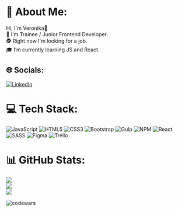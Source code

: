 # 💫 About Me:
Hi, I`m Veronika👋<br>🤖 I'm Trainee / Junior Frontend Developer.<br>🕵️ Right now I'm looking for a job.<br>🎓 I’m currently learning JS and React.


## 🌐 Socials:
[![LinkedIn](https://img.shields.io/badge/LinkedIn-%230077B5.svg?logo=linkedin&logoColor=white)](https://www.linkedin.com/in/veronika-yaskina-882b72194/) 

# 💻 Tech Stack:
![JavaScript](https://img.shields.io/badge/javascript-%23323330.svg?style=for-the-badge&logo=javascript&logoColor=%23F7DF1E) ![HTML5](https://img.shields.io/badge/html5-%23E34F26.svg?style=for-the-badge&logo=html5&logoColor=white) ![CSS3](https://img.shields.io/badge/css3-%231572B6.svg?style=for-the-badge&logo=css3&logoColor=white) ![Bootstrap](https://img.shields.io/badge/bootstrap-%23563D7C.svg?style=for-the-badge&logo=bootstrap&logoColor=white) ![Gulp](https://img.shields.io/badge/GULP-%23CF4647.svg?style=for-the-badge&logo=gulp&logoColor=white) ![NPM](https://img.shields.io/badge/NPM-%23000000.svg?style=for-the-badge&logo=npm&logoColor=white) ![React](https://img.shields.io/badge/react-%2320232a.svg?style=for-the-badge&logo=react&logoColor=%2361DAFB) ![SASS](https://img.shields.io/badge/SASS-hotpink.svg?style=for-the-badge&logo=SASS&logoColor=white) 	![Figma](https://img.shields.io/badge/figma-%23F24E1E.svg?style=for-the-badge&logo=figma&logoColor=white) ![Trello](https://img.shields.io/badge/Trello-%23026AA7.svg?style=for-the-badge&logo=Trello&logoColor=white)
# 📊 GitHub Stats:
![](https://github-readme-stats.vercel.app/api?username=XBOSTIK&theme=react&hide_border=false&include_all_commits=false&count_private=false)<br/>
![](https://github-readme-streak-stats.herokuapp.com/?user=XBOSTIK&theme=react&hide_border=false)<br/>
![](https://github-readme-stats.vercel.app/api/top-langs/?username=XBOSTIK&theme=react&hide_border=false&include_all_commits=false&count_private=false&layout=compact)

![codewars](https://www.codewars.com/users/XBO_OSTIK/badges/large)
